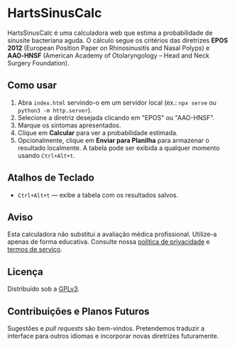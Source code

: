 # HartsSinusCalc

HartsSinusCalc é uma calculadora web que estima a probabilidade de sinusite bacteriana aguda. O cálculo segue os critérios das diretrizes **EPOS 2012** (European Position Paper on Rhinosinusitis and Nasal Polyps) e **AAO‑HNSF** (American Academy of Otolaryngology – Head and Neck Surgery Foundation).

## Como usar
1. Abra `index.html` servindo-o em um servidor local (ex.: `npx serve` ou `python3 -m http.server`).
2. Selecione a diretriz desejada clicando em "EPOS" ou "AAO-HNSF".
3. Marque os sintomas apresentados.
4. Clique em **Calcular** para ver a probabilidade estimada.
5. Opcionalmente, clique em **Enviar para Planilha** para armazenar o resultado localmente. A tabela pode ser exibida a qualquer momento usando `Ctrl+Alt+t`.

## Atalhos de Teclado
- `Ctrl+Alt+t` &mdash; exibe a tabela com os resultados salvos.

## Aviso
Esta calculadora não substitui a avaliação médica profissional. Utilize-a apenas de forma educativa. Consulte nossa [política de privacidade](politicapriva.html) e [termos de serviço](termos.html).

## Licença
Distribuído sob a [GPLv3](LICENSE).

## Contribuições e Planos Futuros
Sugestões e *pull requests* são bem-vindos. Pretendemos traduzir a interface para outros idiomas e incorporar novas diretrizes futuramente.
